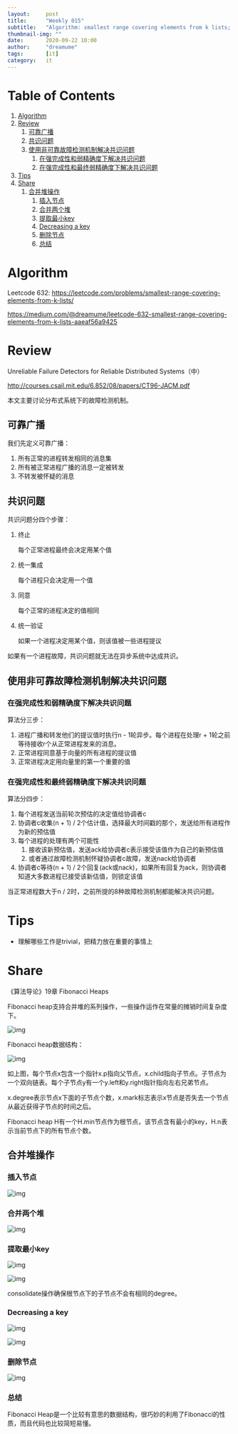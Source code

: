 ```yaml
---
layout:     post
title:      "Weekly 015"
subtitle:   "Algorithm: smallest range covering elements from k lists; Review: Unreliable Failure Detectors for Reliable Distributed Systems; Share: introduction to algorithms, chapter 19, Fibonacci Heaps"
thumbnail-img: ""
date:       2020-09-22 10:00
author:     "dreamume"
tags: 		[it]
category:   it
---
```


# Table of Contents

1.  [Algorithm](#org6105010)
2.  [Review](#org5be8b9c)
    1.  [可靠广播](#orgd585f80)
    2.  [共识问题](#org849481d)
    3.  [使用非可靠故障检测机制解决共识问题](#org166850b)
        1.  [在强完成性和弱精确度下解决共识问题](#org7aa7225)
        2.  [在强完成性和最终弱精确度下解决共识问题](#org18b2ca0)
3.  [Tips](#orgbf01e8f)
4.  [Share](#org3a02206)
    1.  [合并堆操作](#orgaaec36f)
        1.  [插入节点](#org6984011)
        2.  [合并两个堆](#orge63a65b)
        3.  [提取最小key](#org71a7fd9)
        4.  [Decreasing a key](#org33d8ff7)
        5.  [删除节点](#org6e9e74a)
        6.  [总结](#org7ee0b4b)


<a id="org6105010"></a>

# Algorithm

Leetcode 632: <https://leetcode.com/problems/smallest-range-covering-elements-from-k-lists/>

<https://medium.com/@dreamume/leetcode-632-smallest-range-covering-elements-from-k-lists-aaeaf56a9425>


<a id="org5be8b9c"></a>

# Review

Unreliable Failure Detectors for Reliable Distributed Systems（中）

<http://courses.csail.mit.edu/6.852/08/papers/CT96-JACM.pdf>

本文主要讨论分布式系统下的故障检测机制。


<a id="orgd585f80"></a>

## 可靠广播

我们先定义可靠广播：

1.  所有正常的进程转发相同的消息集
2.  所有被正常进程广播的消息一定被转发
3.  不转发被怀疑的消息


<a id="org849481d"></a>

## 共识问题

共识问题分四个步骤：

1.  终止
    
    每个正常进程最终会决定用某个值
2.  统一集成
    
    每个进程只会决定用一个值
3.  同意
    
    每个正常的进程决定的值相同
4.  统一验证
    
    如果一个进程决定用某个值，则该值被一些进程提议

如果有一个进程故障，共识问题就无法在异步系统中达成共识。


<a id="org166850b"></a>

## 使用非可靠故障检测机制解决共识问题


<a id="org7aa7225"></a>

### 在强完成性和弱精确度下解决共识问题

算法分三步：

1.  进程广播和转发他们的提议值时执行n - 1轮异步。每个进程在处理r + 1轮之前等待接收r个从正常进程发来的消息。
2.  正常进程同意基于向量的所有进程的提议值
3.  正常进程决定用向量里的第一个重要的值


<a id="org18b2ca0"></a>

### 在强完成性和最终弱精确度下解决共识问题

算法分四步：

1.  每个进程发送当前轮次预估的决定值给协调者c
2.  协调者c收集(n + 1) / 2个估计值，选择最大时间戳的那个，发送给所有进程作为新的预估值
3.  每个进程的处理有两个可能性
    1.  接收该新预估值，发送ack给协调者c表示接受该值作为自己的新预估值
    2.  或者通过故障检测机制怀疑协调者c故障，发送nack给协调者
4.  协调者c等待(n + 1) / 2个回复(ack或nack)，如果所有回复为ack，则协调者知道大多数进程已接受该新估值，则锁定该值

当正常进程数大于n / 2时，之前所提的8种故障检测机制都能解决共识问题。


<a id="orgbf01e8f"></a>

# Tips

-   理解哪些工作是trivial，把精力放在重要的事情上


<a id="org3a02206"></a>

# Share

《算法导论》19章 Fibonacci Heaps

Fibonacci heap支持合并堆的系列操作，一些操作运作在常量的摊销时间复杂度下。

![img](../img/running_time_of_fibonacci_heap.png)

Fibonacci heap数据结构：

![img](../img/data_structure_of_fibonacci_heap.png)

如上图，每个节点x包含一个指针x.p指向父节点，x.child指向子节点。子节点为一个双向链表。每个子节点y有一个y.left和y.right指针指向左右兄弟节点。

x.degree表示节点x下面的子节点个数，x.mark标志表示x节点是否失去一个节点从最近获得子节点的时间之后。

Fibonacci heap H有一个H.min节点作为根节点，该节点含有最小的key，H.n表示当前节点下的所有节点个数。


<a id="orgaaec36f"></a>

## 合并堆操作


<a id="org6984011"></a>

### 插入节点

![img](../img/insert_node_in_fibonacci_heap.png)


<a id="orge63a65b"></a>

### 合并两个堆

![img](../img/uniting_fibonacci_heap.png)


<a id="org71a7fd9"></a>

### 提取最小key

![img](../img/extract_min_key_of_fibonacci_heap.png)

![img](../img/consolidate_fibonacci_heap.png)

consolidate操作确保根节点下的子节点不会有相同的degree。


<a id="org33d8ff7"></a>

### Decreasing a key

![img](../img/decreasing_key_of_fibonacci_heap.png)

![img](../img/example_of_decreasing_key_in_fibonacci_heap.png)


<a id="org6e9e74a"></a>

### 删除节点

![img](../img/delete_note_in_fibonacci_heap.png)


<a id="org7ee0b4b"></a>

### 总结

Fibonacci Heap是一个比较有意思的数据结构，很巧妙的利用了Fibonacci的性质，而且代码也比较简短易懂。

